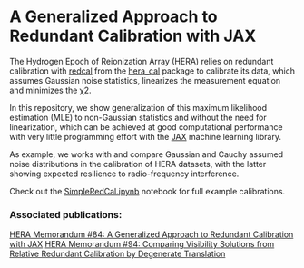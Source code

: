 
# A Generalized Approach to Redundant Calibration with JAX

The Hydrogen Epoch of Reionization Array (HERA) relies on redundant calibration with [redcal](https://github.com/HERA-Team/hera_cal/blob/master/hera_cal/redcal.py) from the [hera_cal](https://github.com/HERA-Team/hera_cal) package to calibrate its data, which assumes Gaussian noise statistics, linearizes the measurement equation and minimizes the χ2. 

In this repository, we show generalization of this maximum likelihood estimation (MLE) to non-Gaussian statistics and without the need for linearization, which can be achieved at good computational performance with very little programming effort with the [JAX](https://github.com/google/jax) machine learning library. 

As example, we works with and compare Gaussian and Cauchy assumed noise distributions in the calibration of HERA datasets, with the latter showing expected resilience to radio-frequency interference.

Check out the [SimpleRedCal.ipynb](SimpleRedCal.ipynb) notebook for full example calibrations.

### Associated publications:
[HERA Memorandum #84: A Generalized Approach to Redundant Calibration with JAX](http://reionization.org/wp-content/uploads/2013/03/HERA084__A_Generalized_Approach_to_Redundant_Calibration_with_JAX.pdf)
[HERA Memorandum #94: Comparing Visibility Solutions from Relative Redundant Calibration by Degenerate Translation](http://reionization.org/manual_uploads/HERA094__Comparing_Visibility_Solutions_from_Relative_Redundant_Calibration_by_Degenerate_Translation.pdf)
